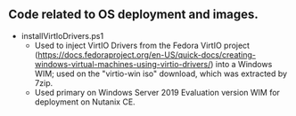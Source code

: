 ## Code related to OS deployment and images.


* installVirtIoDrivers.ps1
  * Used to inject VirtIO Drivers from the Fedora VirtIO project (https://docs.fedoraproject.org/en-US/quick-docs/creating-windows-virtual-machines-using-virtio-drivers/) into a Windows WIM; used on the "virtio-win iso" download, which was extracted by 7zip. 
  * Used primary on Windows Server 2019 Evaluation version WIM for deployment on Nutanix CE.  
